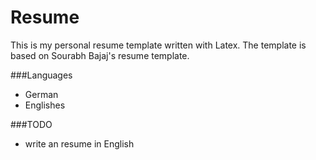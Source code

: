 # Resume

This is my personal resume template written with Latex. The template is based on Sourabh Bajaj's resume template. 

###Languages

* German
* Englishes

###TODO

* write an resume in English


